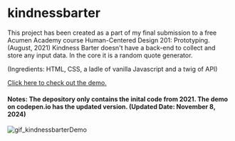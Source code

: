 



# kindnessbarter
This project has been created as a part of my final submission to a free Acumen Academy course Human-Centered Design 201: Prototyping.(August, 2021)
Kindness Barter doesn't have a back-end to collect and store any input data. In the core it is a random quote generator. 

(Ingredients: HTML, CSS, a ladle of vanilla Javascript and a twig of API)


<a href="https://codepen.io/WinnieWendinH/project/full/ZrJaEY" target="_blank">Click here to check out the demo.</a>

#### Notes: The depository only contains the inital code from 2021. The demo on codepen.io has the updated version. (Updated Date: November 8, 2024)


![gif_kindnessbarterDemo](https://user-images.githubusercontent.com/69643040/131197611-e360e7f7-221b-4d18-acdb-ef8817bbfad6.gif)


